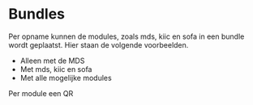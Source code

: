 # Bundles

Per opname kunnen de modules, zoals mds, kiic en sofa in een bundle wordt geplaatst. Hier staan de 
volgende voorbeelden. 

* Alleen met de MDS
* Met mds, kiic en sofa
* Met alle mogelijke modules

Per module een QR